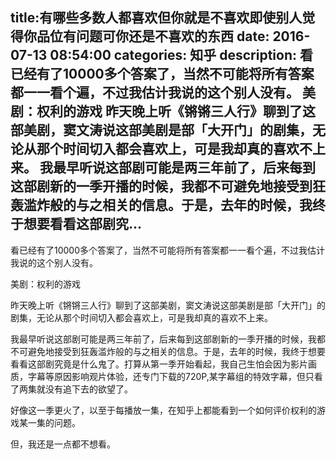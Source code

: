 title:有哪些多数人都喜欢但你就是不喜欢即使别人觉得你品位有问题可你还是不喜欢的东西
date: 2016-07-13   08:54:00 
categories: 知乎 
 description: 看已经有了10000多个答案了，当然不可能将所有答案都一一看个遍，不过我估计我说的这个别人没有。 美剧：权利的游戏 昨天晚上听《锵锵三人行》聊到了这部美剧，窦文涛说这部美剧是部「大开门」的剧集，无论从那个时间切入都会喜欢上，可是我却真的喜欢不上来。 我最早听说这部剧可能是两三年前了，后来每到这部剧新的一季开播的时候，我都不可避免地接受到狂轰滥炸般的与之相关的信息。于是，去年的时候，我终于想要看看这部剧究…
  --- 
 看已经有了10000多个答案了，当然不可能将所有答案都一一看个遍，不过我估计我说的这个别人没有。  

美剧：权利的游戏  

昨天晚上听《锵锵三人行》聊到了这部美剧，窦文涛说这部美剧是部「大开门」的剧集，无论从那个时间切入都会喜欢上，可是我却真的喜欢不上来。  

我最早听说这部剧可能是两三年前了，后来每到这部剧新的一季开播的时候，我都不可避免地接受到狂轰滥炸般的与之相关的信息。于是，去年的时候，我终于想要看看这部剧究竟是什么鬼了。打算从第一季开始看起，我自己生怕会因为影片画质，字幕等原因影响观片体验，还专门下载的720P,某字幕组的特效字幕，但只看了两集就没有追下去的欲望了。  

好像这一季更火了，以至于每播放一集，在知乎上都能看到一个如何评价权利的游戏某一集的问题。  

但，我还是一点都不想看。